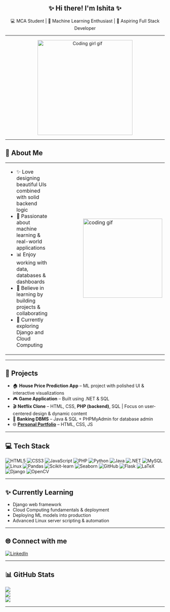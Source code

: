 <h2 align="center">✨ Hi there! I'm Ishita ✨</h2>
<p align="center">
💻 MCA Student | 🌸 Machine Learning Enthusiast | 🌱 Aspiring Full Stack Developer
</p>

---

<p align="center">
  <img src="https://media.giphy.com/media/qgQUggAC3Pfv687qPC/giphy.gif" width="300" alt="Coding girl gif">
</p>

---

## 🌟 About Me
<table>
  <tr>
    <td>
      <ul>
        <li>✨ Love designing beautiful UIs combined with solid backend logic</li>
        <li>🧠 Passionate about machine learning & real-world applications</li>
        <li>📊 Enjoy working with data, databases & dashboards</li>
        <li>🤝 Believe in learning by building projects & collaborating</li>
        <li>🌱 Currently exploring Django and Cloud Computing</li>
      </ul>
    </td>
    <td width="140">
      <td>
      <img src="https://media.giphy.com/media/bGgsc5mWoryfgKBx1u/giphy.gif" width="250" alt="coding gif">

    
  </td>
  </tr>
</table>

---

## 🚀 Projects
- 🏠 **House Price Prediction App** – ML project with polished UI & interactive visualizations
- 🎮 **Game Application** – Built using .NET & SQL
- 🎬 **Netflix Clone** – HTML, CSS, **PHP (backend)**, SQL | Focus on user-centered design & dynamic content
- 🏦 **Banking DBMS** – Java & SQL + PHPMyAdmin for database admin
- 🌐 **[Personal Portfolio](https://github.com/ishita-taneja16/Portfolio)** – HTML, CSS, JS


---

## 💻 Tech Stack

![HTML5](https://img.shields.io/badge/html5-%23E34F26.svg?style=for-the-badge&logo=html5&logoColor=white)
![CSS3](https://img.shields.io/badge/css3-%231572B6.svg?style=for-the-badge&logo=css3&logoColor=white)
![JavaScript](https://img.shields.io/badge/javascript-%23323330.svg?style=for-the-badge&logo=javascript&logoColor=%23F7DF1E)
![PHP](https://img.shields.io/badge/php-%23777BB4.svg?style=for-the-badge&logo=php&logoColor=white)
![Python](https://img.shields.io/badge/python-3670A0?style=for-the-badge&logo=python&logoColor=ffdd54)
![Java](https://img.shields.io/badge/java-%23ED8B00.svg?style=for-the-badge&logo=openjdk&logoColor=white)
![.NET](https://img.shields.io/badge/.NET-512BD4?style=for-the-badge&logo=dotnet&logoColor=white)
![MySQL](https://img.shields.io/badge/mysql-4479A1.svg?style=for-the-badge&logo=mysql&logoColor=white)
![Linux](https://img.shields.io/badge/Linux-FCC624?style=for-the-badge&logo=linux&logoColor=black)
![Pandas](https://img.shields.io/badge/pandas-%23150458.svg?style=for-the-badge&logo=pandas&logoColor=white)
![Scikit-learn](https://img.shields.io/badge/scikit--learn-%23F7931E.svg?style=for-the-badge&logo=scikit-learn&logoColor=white)
![Seaborn](https://img.shields.io/badge/seaborn-0769AD?style=for-the-badge&logo=seaborn&logoColor=white)
![GitHub](https://img.shields.io/badge/github-%23121011.svg?style=for-the-badge&logo=github&logoColor=white)
![Flask](https://img.shields.io/badge/flask-%23000.svg?style=for-the-badge&logo=flask&logoColor=white)
![LaTeX](https://img.shields.io/badge/latex-%23008080.svg?style=for-the-badge&logo=latex&logoColor=white)
![Django](https://img.shields.io/badge/django-%23092E20.svg?style=for-the-badge&logo=django&logoColor=white)
![OpenCV](https://img.shields.io/badge/opencv-%23white.svg?style=for-the-badge&logo=opencv&logoColor=white)

---

## ✨ Currently Learning
- Django web framework
- Cloud Computing fundamentals & deployment
- Deploying ML models into production
- Advanced Linux server scripting & automation

---

## 🌐 Connect with me
[![LinkedIn](https://img.shields.io/badge/LinkedIn-%230077B5.svg?logo=linkedin&logoColor=white)](https://linkedin.com/in/ishita-taneja16)  


---

## 📊 GitHub Stats
![](https://github-readme-stats.vercel.app/api?username=ishita-taneja16&theme=calm&hide_border=true&include_all_commits=false&count_private=false)<br/>
![](https://github-readme-streak-stats.herokuapp.com/?user=ishita-taneja16&theme=calm&hide_border=true)<br/>
![](https://github-readme-stats.vercel.app/api/top-langs/?username=ishita-taneja16&theme=calm&hide_border=true&layout=compact)

---

